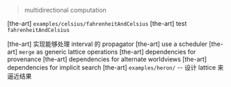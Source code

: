 > multidirectional computation

[the-art] `examples/celsius/fahrenheitAndCelsius`
[the-art] test `fahrenheitAndCelsius`

[the-art] 实现能够处理 interval 的 propagator
[the-art] use a scheduler
[the-art] `merge` as generic lattice operations
[the-art] dependencies for provenance
[the-art] dependencies for alternate worldviews
[the-art] dependencies for implicit search
[the-art] `examples/heron/` -- 设计 lattice 来逼近结果
